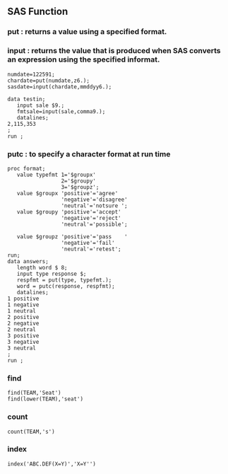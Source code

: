 ## SAS Function

### put : returns a value using a specified format.
### input : returns the value that is produced when SAS converts an expression using the specified informat.
```
numdate=122591;
chardate=put(numdate,z6.);
sasdate=input(chardate,mmddyy6.);
```
```
data testin;
   input sale $9.;
   fmtsale=input(sale,comma9.);
   datalines;
2,115,353
;
run ;
```
### putc : to specify a character format at run time
```
proc format;
   value typefmt 1='$groupx' 
                 2='$groupy'
                 3='$groupz';
   value $groupx 'positive'='agree'
                 'negative'='disagree'
                 'neutral'='notsure ';
   value $groupy 'positive'='accept'
                 'negative'='reject'
                 'neutral'='possible';

   value $groupz 'positive'='pass    '
                 'negative'='fail'
                 'neutral'='retest';
run;
data answers;
   length word $ 8;
   input type response $;
   respfmt = put(type, typefmt.);
   word = putc(response, respfmt);
   datalines;
1 positive
1 negative
1 neutral
2 positive
2 negative
2 neutral
3 positive
3 negative
3 neutral
;
run ;
```


### find
```
find(TEAM,'Seat')
find(lower(TEAM),'seat')
```

### count
```
count(TEAM,'s')  
```

### index
```
index('ABC.DEF(X=Y)','X=Y'')
```


